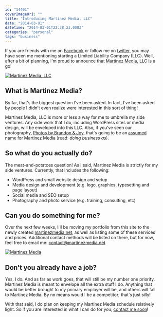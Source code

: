 ```yaml
---
id: "14401"
coverImageUri: ""
title: "Introducing Martinez Media, LLC"
date: "2014-03-01"
datetime: "2014-03-01T22:38:23.000Z"
categories: "personal"
tags: "business"
---
```


If you are friends with me on [Facebook](http://facebook.brandonmartinez.com/ "Brandon Martinez on Facebook") or follow me on [twitter](http://twitter.brandonmartinez.com/ "@brandonmartinez on twitter"), you may have seen me mentioning starting a Limited Liability Company (LLC). Well, after a bit of planning, I'm proud to announce that [Martinez Media, LLC](http://www.martinezmedia.net/ "Martinez Media, LLC") is a go!

[![Martinez Media, LLC](http://assets.brandonmartinez.com/brandonmartinez/2014/02/martinezmediallc-2-1200x231.png)](http://assets.brandonmartinez.com/brandonmartinez/2014/02/martinezmediallc-2.png)

## What is Martinez Media?

By far, that's the biggest question I've been asked. In fact, I've been asked by people I didn't even realize were interested in this sort of thing!

Martinez Media, LLC is more or less a way for me to umbrella my side ventures. Any side work that I do, including WordPress sites or media design, will be enveloped into this LLC. Also, if you've seen our photography, [Photos by Brandon & Joy](http://www.photosbybrandonandjoy.com/ "Photos by Brandon & Joy"), that's going to be an [assumed name](http://www.michigan.gov/difs/0,5269,7-303-22535_23049-69104--,00.html "Assumed Name on Michigan.gov") for Martinez Media (read: _doing business as_).

## So what do you actually do?

The meat-and-potatoes question! As I said, Martinez Media is strictly for my side ventures. Currently, that includes the following:

- WordPress and small website design and setup
- Media design and development (e.g. logo, graphics, typesetting and page layout)
- Social media and SEO setup
- Photography and photo service (e.g. training, consulting, etc)

## Can you do something for me?

Over the next few weeks, I'll be moving my portfolio from this site to the newly created [martinezmedia.net](http://www.martinezmedia.net/ "Martinez Media, LLC"), as well as listing some of these services and prices. Additional contact methods will be listed on there, but for now, feel free to email me: [contact@martinezmedia.net](mailto:contact@martinezmedia.net).

[![Martinez Media](http://assets.brandonmartinez.com/brandonmartinez/2014/03/Logo-Square-300x300.png)](http://www.martinezmedia.net/)

## Don't you already have a job?

Yes, I do. And as far as work goes, that will still be my number one priority. Martinez Media is meant to envelope all the extra stuff I do. Anything that would be better brought to my primary employer will be, and others will fall to Martinez Media. By no means would I be a competitor; that's just silly!

With that said, I do plan on keeping my Martinez Media schedule relatively light. So if you are interested in what I can do for you, [contact me soon](mailto:contact@martinezmedia.net)!
